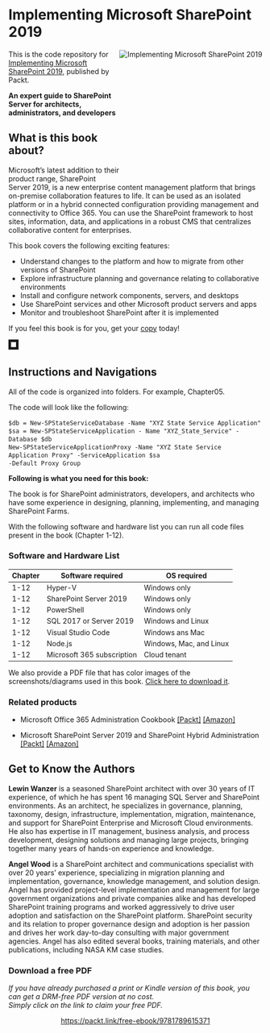 


# Implementing Microsoft SharePoint 2019

<a href="https://www.packtpub.com/product/implementing-microsoft-sharepoint-2019/9781789615371?utm_source=github&utm_medium=repository&utm_campaign=9781789615371"><img src="https://static.packt-cdn.com/products/9781789615371/cover/smaller" alt="Implementing Microsoft SharePoint 2019" height="256px" align="right"></a>

This is the code repository for [Implementing Microsoft SharePoint 2019](https://www.packtpub.com/product/implementing-microsoft-sharepoint-2019/9781789615371?utm_source=github&utm_medium=repository&utm_campaign=9781789615371), published by Packt.

**An expert guide to SharePoint Server for architects, administrators, and developers**

## What is this book about?
Microsoft’s latest addition to their product range, SharePoint Server 2019, is a new enterprise content management platform that brings on-premise collaboration features to life. It can be used as an isolated platform or in a hybrid connected configuration providing management and connectivity to Office 365. You can use the SharePoint framework to host sites, information, data, and applications in a robust CMS that centralizes collaborative content for enterprises.

This book covers the following exciting features: 
* Understand changes to the platform and how to migrate from other versions of SharePoint
* Explore infrastructure planning and governance relating to collaborative environments
* Install and configure network components, servers, and desktops
* Use SharePoint services and other Microsoft product servers and apps
* Monitor and troubleshoot SharePoint after it is implemented

If you feel this book is for you, get your [copy](https://www.amazon.com/dp/1789615372) today!

<a href="https://www.packtpub.com/?utm_source=github&utm_medium=banner&utm_campaign=GitHubBanner"><img src="https://raw.githubusercontent.com/PacktPublishing/GitHub/master/GitHub.png" 
alt="https://www.packtpub.com/" border="5" /></a>


## Instructions and Navigations
All of the code is organized into folders. For example, Chapter05.

The code will look like the following:
```
$db = New-SPStateServiceDatabase -Name "XYZ State Service Application"
$sa = New-SPStateServiceApplication - Name "XYZ_State_Service" -Database $db
New-SPStateServiceApplicationProxy -Name "XYZ State Service Application Proxy" -ServiceApplication $sa
-Default Proxy Group
```

**Following is what you need for this book:**

The book is for SharePoint administrators, developers, and architects who have some experience in designing, planning, implementing, and managing SharePoint Farms.

With the following software and hardware list you can run all code files present in the book (Chapter 1-12).

### Software and Hardware List

| Chapter  | Software required                   | OS required                        |
| -------- | ------------------------------------| -----------------------------------|
| 1-12     |Hyper-V                              | Windows only                       |
| 1-12     | SharePoint Server 2019              | Windows only                       |
| 1-12     | PowerShell                          | Windows only                       |
| 1-12     | SQL 2017 or Server 2019             | Windows and Linux                  |
| 1-12     | Visual Studio Code                  | Windows ans Mac                    |
| 1-12     | Node.js                             | Windows, Mac, and Linux            |
| 1-12     | Microsoft 365 subscription          | Cloud tenant                       |


We also provide a PDF file that has color images of the screenshots/diagrams used in this book. [Click here to download it](https://static.packt-cdn.com/downloads/9781789615371_ColorImages.pdf).


### Related products <Other books you may enjoy>
* Microsoft Office 365 Administration Cookbook [[Packt]](https://www.packtpub.com/product/microsoft-office-365-administration-cookbook/9781838551230?utm_source=github&utm_medium=repository&utm_campaign=9781838551230) [[Amazon]](https://www.amazon.com/dp/1838551239)

* Microsoft SharePoint Server 2019 and SharePoint Hybrid Administration [[Packt]](https://www.packtpub.com/product/microsoft-sharepoint-server-2019-and-sharepoint-hybrid-administration/9781800563735?utm_source=github&utm_medium=repository&utm_campaign=9781800563735) [[Amazon]](https://www.amazon.com/dp/1800563736)

## Get to Know the Authors
**Lewin Wanzer**
is a seasoned SharePoint architect with over 30 years of IT experience, of which he has spent 16 managing SQL Server and SharePoint environments. As an architect, he specializes in governance, planning, taxonomy, design, infrastructure, implementation, migration, maintenance, and support for SharePoint Enterprise and Microsoft Cloud environments. He also has expertise in IT management, business analysis, and process development, designing solutions and managing large projects, bringing together many years of hands-on experience and knowledge.

**Angel Wood**
is a SharePoint architect and communications specialist with over 20 years’ experience, specializing in migration planning and implementation, governance, knowledge management, and solution design. Angel has provided project-level implementation and management for large government organizations and private companies alike and has developed SharePoint training programs and worked aggressively to drive user adoption and satisfaction on the SharePoint platform. SharePoint security and its relation to proper governance design and adoption is her passion and drives her work day-to-day consulting with major government agencies. Angel has also edited several books, training materials, and other publications, including NASA KM case studies.




### Download a free PDF

 <i>If you have already purchased a print or Kindle version of this book, you can get a DRM-free PDF version at no cost.<br>Simply click on the link to claim your free PDF.</i>
<p align="center"> <a href="https://packt.link/free-ebook/9781789615371">https://packt.link/free-ebook/9781789615371 </a> </p>
